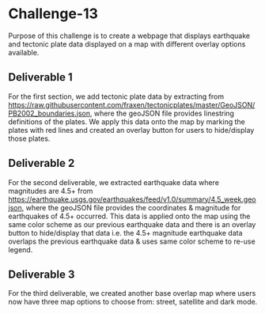 # Challenge-13
Purpose of this challenge is to create a webpage that displays earthquake and tectonic plate data displayed on a map with different overlay options available.

## Deliverable 1
For the first section, we add tectonic plate data by extracting from https://raw.githubusercontent.com/fraxen/tectonicplates/master/GeoJSON/PB2002_boundaries.json, where the geoJSON file provides linestring definitions of the plates. We apply this data onto the map by marking the plates with red lines and created an overlay button for users to hide/display those plates.

## Deliverable 2
For the second deliverable, we extracted earthquake data where magnitudes are 4.5+ from https://earthquake.usgs.gov/earthquakes/feed/v1.0/summary/4.5_week.geojson, where the geoJSON file provides the coordinates & magnitude for earthquakes of 4.5+ occurred. This data is applied onto the map using the same color scheme as our previous earthquake data and there is an overlay button to hide/display that data i.e. the 4.5+ magnitude earthquake data overlaps the previous earthquake data & uses same color scheme to re-use legend.

## Deliverable 3
For the third deliverable, we created another base overlap map where users now have three map options to choose from: street, satellite and dark mode.